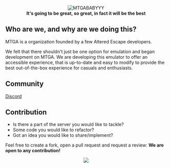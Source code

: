 <p align="center">
  <img src="https://user-images.githubusercontent.com/21200584/224684261-cfd9d151-91f5-4c31-8cfa-93cac25295e5.png" alt="MTGABABYYY">
  <br>
  <b>It's going to be great, so great, in fact it will be the best</b>
</p>

## Who are we, and why are we doing this?

MTGA is a organization founded by a few Altered Escape developers.

We felt that there shouldn't just be one option for emulation and began development on MTGA.
We are developing this emulator to offer an accessible experience, that is up-to-date and easy to modify to provide the best out-of-the-box experience for casuals and enthusiasts.

## Community

[Discord](https://discord.gg/7p8hY7nsM4)

## Contribution

- Is there a part of the server you would like to tackle?
- Some code you would like to refactor?
- Got an idea you would like to share/implement?

Feel free to create a fork, open a pull request and request a review: **We are open to any contribution!**

<p align="center"><img src = "https://user-images.githubusercontent.com/21200584/183050357-6c92f1cd-68ca-4f74-b41d-1706915c67cf.gif"></p>
